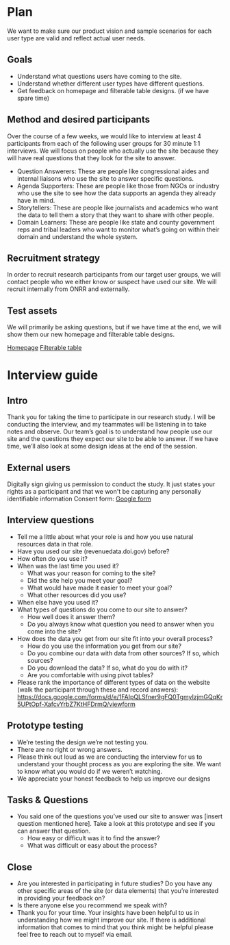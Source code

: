 # Plan
We want to make sure our product vision and sample scenarios for each user type are valid and reflect actual user needs.

## Goals
* Understand what questions users have coming to the site.
* Understand whether different user types have different questions.
* Get feedback on homepage and filterable table designs. (if we have spare time)

## Method and desired participants
Over the course of a few weeks, we would like  to interview at least 4 participants from each of the following user groups for 30 minute 1:1 interviews. We will focus on people who actually use the site because they will have real questions that they look for the site to answer.

* Question Answerers: These are people like congressional aides and internal liaisons who use the site to answer specific questions.
* Agenda Supporters: These are people like those from NGOs or industry who use the site to see how the data supports an agenda they already have in mind.
* Storytellers: These are people like journalists and academics who want the data to tell them a story that they want to share with other people.
* Domain Learners: These are people like state and county government reps and tribal leaders who want to monitor what’s going on within their domain and understand the whole system.

## Recruitment strategy
In order to recruit research participants from our target user groups, we will contact people who we either know or suspect have used our site. We will recruit internally from ONRR and externally.

## Test assets
We will primarily be asking questions, but if we have time at the end, we will show them our new homepage and filterable table designs.

[Homepage](https://sjzq35.axshare.com/#g=1&p=alt_tab_styling)
[Filterable table](https://sjzq35.axshare.com/#g=1&p=cleaner_table)

# Interview guide
## Intro
Thank you for taking the time to participate in our research study. I will be conducting the interview, and my teammates will be listening in to take notes and observe.
Our team’s goal is  to understand how people use our site and the questions they expect our site to be able to answer.  If we have time, we’ll also look at some design ideas at the end of the session.

## External users
Digitally sign giving us permission to conduct the study. It just states your rights as a participant and that we won't be capturing any personally identifiable information
Consent form: [Google form](https://goo.gl/forms/gAN773PPJOA0YiXL2)

## Interview questions
* Tell me a little about what your role is and how you use natural resources data in that role.
* Have you used our site (revenuedata.doi.gov) before?
* How often do you use it?
* When was the last time you used it?
  * What was your reason for coming to the site?
  * Did the site help you meet your goal?
  * What would have made it easier to meet your goal?
  * What other resources did you use?
* When else have you used it?
* What types of questions do you come to our site to answer?  
  * How well does it answer them?
  * Do you always know what question you need to answer when you come into the site?
* How does the data you get from our site fit into your overall process?
  * How do you use the information you get from our site?
  * Do you combine our data with data from other sources? If so, which sources?
  * Do you download the data?  If so, what do you do with it?
  * Are you comfortable with using pivot tables?
* Please rank the importance of different types of data on the website (walk the participant through these and record answers):
https://docs.google.com/forms/d/e/1FAIpQLSfner9gFQ0TgmyIzjmGQqKr5UPtOpf-XafcvYrbZ7KtHFDrmQ/viewform

## Prototype testing
* We’re testing the design we’re not testing you.
* There are no right or wrong answers.
* Please think out loud as we are conducting the interview for us to understand your thought process as you are exploring the site.  We want to know what you would do if we weren’t watching.
* We appreciate your honest feedback to help us improve our designs


## Tasks & Questions
* You said one of the questions you’ve used our site to answer was [insert question mentioned here].  Take a look at this prototype and see if you can answer that question.
  * How easy or difficult was it to find the answer?
  * What was difficult or easy about the process?

## Close
* Are you interested in participating in future studies? Do you have any other specific areas of the site (or data elements) that you’re interested in providing your feedback on?
* Is there anyone else you recommend we speak with?
* Thank you for your time. Your insights have been helpful to us in understanding how we might improve our site. If there is additional information that comes to mind that you think might be helpful please feel free to reach out to myself via email.
